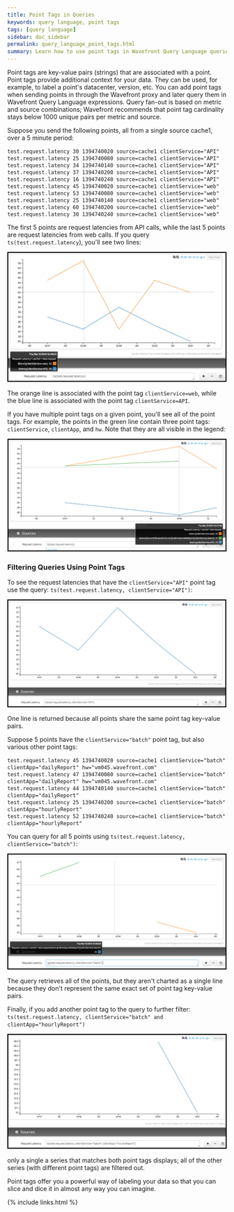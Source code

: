 ```yaml
---
title: Point Tags in Queries
keywords: query language, point tags
tags: [query language]
sidebar: doc_sidebar
permalink: query_language_point_tags.html
summary: Learn how to use point tags in Wavefront Query Language queries.
---
```

Point tags are key-value pairs (strings) that are associated with a point. Point tags provide additional context for your data. They can be used, for example, to label a point's datacenter, version, etc. You can add point tags when sending points in through the Wavefront proxy and later query them in Wavefront Query Language expressions. Query fan-out is based on metric and source combinations; Wavefront recommends that point tag cardinality stays below 1000 unique pairs per metric and source.
 
Suppose you send the following points, all from a single source cache1, over a 5 minute period:

```
test.request.latency 30 1394740020 source=cache1 clientService="API" 
test.request.latency 25 1394740080 source=cache1 clientService="API" 
test.request.latency 34 1394740140 source=cache1 clientService="API" 
test.request.latency 37 1394740200 source=cache1 clientService="API" 
test.request.latency 16 1394740240 source=cache1 clientService="API" 
test.request.latency 45 1394740020 source=cache1 clientService="web" 
test.request.latency 53 1394740080 source=cache1 clientService="web" 
test.request.latency 25 1394740140 source=cache1 clientService="web" 
test.request.latency 60 1394740200 source=cache1 clientService="web" 
test.request.latency 30 1394740240 source=cache1 clientService="web"
```
The first 5 points are request latencies from API calls, while the last 5 points are request latencies from web calls. If you query `ts(test.request.latency`), you'll see two lines:

![Two lines](images/two_lines.png)

The orange line is associated with the point tag `clientService=web`, while the blue line is associated with the point tag `clientService=API`. 

If you have multiple point tags on a given point, you'll see all of the point tags. For example, the points in the green line contain three point tags: `clientService`, `clientApp`, and `hw`. Note that they are all visible in the legend:

![Three lines](images/three_lines.png)

### Filtering Queries Using Point Tags

To see the request latencies that have the `clientService="API"` point tag use the query: `ts(test.request.latency, clientService="API")`:

![One point tag](images/one_point_tag.png)

One line is returned because all points share the same point tag key-value pairs. 
 
Suppose 5 points have the `clientService="batch"` point tag, but also various other point tags:

```
test.request.latency 45 1394740020 source=cache1 clientService="batch" clientApp="dailyReport" hw="vm045.wavefront.com" 
test.request.latency 47 1394740080 source=cache1 clientService="batch" clientApp="dailyReport" hw="vm045.wavefront.com" 
test.request.latency 44 1394740140 source=cache1 clientService="batch" clientApp="dailyReport"  
test.request.latency 25 1394740200 source=cache1 clientService="batch" clientApp="hourlyReport" 
test.request.latency 52 1394740240 source=cache1 clientService="batch" clientApp="hourlyReport"
```

You can query for all 5 points using `ts(test.request.latency, clientService="batch")`:

![Three point tags](images/three_point_tags.png)

The query retrieves all of the points, but they aren't charted as a single line because they don't represent the same exact set of point tag key-value pairs.
 
Finally, if you add another point tag to the query to further filter: `ts(test.request.latency, clientService="batch" and clientApp="hourlyReport")`

![Both point tags](images/both_point_tags.png)
 
only a single a series that matches both point tags displays; all of the other series (with different point tags) are filtered out.
 
Point tags offer you a powerful way of labeling your data so that you can slice and dice it in almost any way you can imagine.

{% include links.html %}